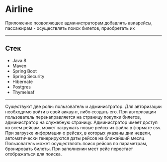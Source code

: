 # Airline
Приложение позволяющее администраторам добавлять авиарейсы, пассажирам - осуществлять поиск билетов, приобретать их
_____

## Стек
- Java 8
- Maven
- Spring Boot
- Spring Security
- Hibernate
- Postgres
- Thymeleaf
_____

Существуют две роли: пользователь и администратор.
Для авторизации необходимо войти в свой аккаунт, либо создать его.
При авторизации пользователь перенаправляется на страницу покупки билетов, администратор на служебную страницу.
Администратор имеет доступ ко всем рейсам, может загружать новые рейсы из файла в формате csv.
При загрузке информации о рейсах, в которых указаны дни недели, автоматически генерируются даты рейсов на ближайший месяц.
Пользователь может осуществлять поиск рейсов по параметрам, бронировать билеты.
При заполнении мест рейс перестает отображаться для поиска.
